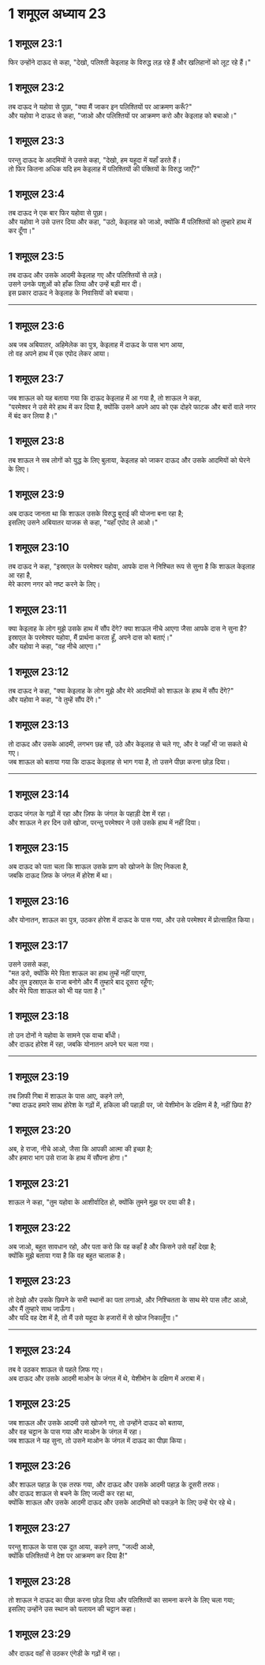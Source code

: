 # 1 शमूएल अध्याय 23

## 1 शमूएल 23:1

फिर उन्होंने दाऊद से कहा, "देखो, पलिश्ती केइलाह के विरुद्ध लड़ रहे हैं और खलिहानों को लूट रहे हैं।"

## 1 शमूएल 23:2

तब दाऊद ने यहोवा से पूछा, "क्या मैं जाकर इन पलिश्तियों पर आक्रमण करूँ?"  
और यहोवा ने दाऊद से कहा, "जाओ और पलिश्तियों पर आक्रमण करो और केइलाह को बचाओ।"

## 1 शमूएल 23:3

परन्तु दाऊद के आदमियों ने उससे कहा, "देखो, हम यहूदा में यहाँ डरते हैं।  
तो फिर कितना अधिक यदि हम केइलाह में पलिश्तियों की पंक्तियों के विरुद्ध जाएँ?"

## 1 शमूएल 23:4

तब दाऊद ने एक बार फिर यहोवा से पूछा।  
और यहोवा ने उसे उत्तर दिया और कहा, "उठो, केइलाह को जाओ, क्योंकि मैं पलिश्तियों को तुम्हारे हाथ में कर दूँगा।"

## 1 शमूएल 23:5

तब दाऊद और उसके आदमी केइलाह गए और पलिश्तियों से लड़े।  
उसने उनके पशुओं को हाँक लिया और उन्हें बड़ी मार दी।  
इस प्रकार दाऊद ने केइलाह के निवासियों को बचाया।

---

## 1 शमूएल 23:6

अब जब अबियातर, अहिमेलेक का पुत्र, केइलाह में दाऊद के पास भाग आया,  
तो वह अपने हाथ में एक एपोद लेकर आया।

## 1 शमूएल 23:7

जब शाऊल को यह बताया गया कि दाऊद केइलाह में आ गया है, तो शाऊल ने कहा,  
"परमेश्वर ने उसे मेरे हाथ में कर दिया है, क्योंकि उसने अपने आप को एक दोहरे फाटक और बारों वाले नगर में बंद कर लिया है।"

## 1 शमूएल 23:8

तब शाऊल ने सब लोगों को युद्ध के लिए बुलाया, केइलाह को जाकर दाऊद और उसके आदमियों को घेरने के लिए।

## 1 शमूएल 23:9

अब दाऊद जानता था कि शाऊल उसके विरुद्ध बुराई की योजना बना रहा है;  
इसलिए उसने अबियातर याजक से कहा, "यहाँ एपोद ले आओ।"

## 1 शमूएल 23:10

तब दाऊद ने कहा, "इस्राएल के परमेश्वर यहोवा, आपके दास ने निश्चित रूप से सुना है कि शाऊल केइलाह आ रहा है,  
मेरे कारण नगर को नष्ट करने के लिए।

## 1 शमूएल 23:11

क्या केइलाह के लोग मुझे उसके हाथ में सौंप देंगे? क्या शाऊल नीचे आएगा जैसा आपके दास ने सुना है?  
इस्राएल के परमेश्वर यहोवा, मैं प्रार्थना करता हूँ, अपने दास को बताएं।"  
और यहोवा ने कहा, "वह नीचे आएगा।"

## 1 शमूएल 23:12

तब दाऊद ने कहा, "क्या केइलाह के लोग मुझे और मेरे आदमियों को शाऊल के हाथ में सौंप देंगे?"  
और यहोवा ने कहा, "वे तुम्हें सौंप देंगे।"

## 1 शमूएल 23:13

तो दाऊद और उसके आदमी, लगभग छह सौ, उठे और केइलाह से चले गए, और वे जहाँ भी जा सकते थे गए।  
जब शाऊल को बताया गया कि दाऊद केइलाह से भाग गया है, तो उसने पीछा करना छोड़ दिया।

---

## 1 शमूएल 23:14

दाऊद जंगल के गढ़ों में रहा और ज़िफ के जंगल के पहाड़ी देश में रहा।  
और शाऊल ने हर दिन उसे खोजा, परन्तु परमेश्वर ने उसे उसके हाथ में नहीं दिया।

## 1 शमूएल 23:15

अब दाऊद को पता चला कि शाऊल उसके प्राण को खोजने के लिए निकला है,  
जबकि दाऊद ज़िफ के जंगल में होरेश में था।

## 1 शमूएल 23:16

और योनातन, शाऊल का पुत्र, उठकर होरेश में दाऊद के पास गया, और उसे परमेश्वर में प्रोत्साहित किया।

## 1 शमूएल 23:17

उसने उससे कहा,  
"मत डरो, क्योंकि मेरे पिता शाऊल का हाथ तुम्हें नहीं पाएगा,  
और तुम इस्राएल के राजा बनोगे और मैं तुम्हारे बाद दूसरा रहूँगा;  
और मेरे पिता शाऊल को भी यह पता है।"

## 1 शमूएल 23:18

तो उन दोनों ने यहोवा के सामने एक वाचा बाँधी।  
और दाऊद होरेश में रहा, जबकि योनातन अपने घर चला गया।

---

## 1 शमूएल 23:19

तब ज़िफी गिबा में शाऊल के पास आए, कहने लगे,  
"क्या दाऊद हमारे साथ होरेश के गढ़ों में, हकिला की पहाड़ी पर, जो येशीमोन के दक्षिण में है, नहीं छिपा है?

## 1 शमूएल 23:20

अब, हे राजा, नीचे आओ, जैसा कि आपकी आत्मा की इच्छा है;  
और हमारा भाग उसे राजा के हाथ में सौंपना होगा।"

## 1 शमूएल 23:21

शाऊल ने कहा, "तुम यहोवा के आशीर्वादित हो, क्योंकि तुमने मुझ पर दया की है।

## 1 शमूएल 23:22

अब जाओ, बहुत सावधान रहो, और पता करो कि वह कहाँ है और किसने उसे वहाँ देखा है;  
क्योंकि मुझे बताया गया है कि वह बहुत चालाक है।

## 1 शमूएल 23:23

तो देखो और उसके छिपने के सभी स्थानों का पता लगाओ, और निश्चितता के साथ मेरे पास लौट आओ,  
और मैं तुम्हारे साथ जाऊँगा।  
और यदि वह देश में है, तो मैं उसे यहूदा के हजारों में से खोज निकालूँगा।"

---

## 1 शमूएल 23:24

तब वे उठकर शाऊल से पहले ज़िफ गए।  
अब दाऊद और उसके आदमी माओन के जंगल में थे, येशीमोन के दक्षिण में अराबा में।

## 1 शमूएल 23:25

जब शाऊल और उसके आदमी उसे खोजने गए, तो उन्होंने दाऊद को बताया,  
और वह चट्टान के पास गया और माओन के जंगल में रहा।  
जब शाऊल ने यह सुना, तो उसने माओन के जंगल में दाऊद का पीछा किया।

## 1 शमूएल 23:26

और शाऊल पहाड़ के एक तरफ गया, और दाऊद और उसके आदमी पहाड़ के दूसरी तरफ।  
और दाऊद शाऊल से बचने के लिए जल्दी कर रहा था,  
क्योंकि शाऊल और उसके आदमी दाऊद और उसके आदमियों को पकड़ने के लिए उन्हें घेर रहे थे।

## 1 शमूएल 23:27

परन्तु शाऊल के पास एक दूत आया, कहने लगा, "जल्दी आओ,  
क्योंकि पलिश्तियों ने देश पर आक्रमण कर दिया है!"

## 1 शमूएल 23:28

तो शाऊल ने दाऊद का पीछा करना छोड़ दिया और पलिश्तियों का सामना करने के लिए चला गया;  
इसलिए उन्होंने उस स्थान को पलायन की चट्टान कहा।

## 1 शमूएल 23:29

और दाऊद वहाँ से उठकर एंगेडी के गढ़ों में रहा।
